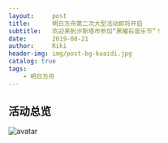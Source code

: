 ```yaml
---
layout:     post
title:      明日方舟第二次大型活动即将开启
subtitle:   欢迎来到汐斯塔市参加“黑曜石音乐节”！
date:       2019-08-21
author:     Riki
header-img: img/post-bg-kuaidi.jpg
catalog: true
tags:
    - 明日方舟
---
```


## 活动总览  

![avatar](http://wx1.sinaimg.cn/mw690/006QZngZgy1g5tialg3cwj31150kwwko.jpg)
	
